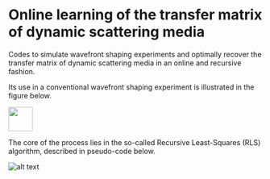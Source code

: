 # Online learning of the transfer matrix of dynamic scattering media
Codes to simulate wavefront shaping experiments and optimally recover the transfer matrix of dynamic scattering media in an online and recursive fashion.

Its use in a conventional wavefront shaping experiment is illustrated in the figure below.


<img src="https://github.com/favicon.ico](https://github.com/laboGigan/online_learning_TM/blob/main/pics/method_summary.png" width="48"/>


The core of the process lies in the so-called Recursive Least-Squares (RLS) algorithm, described in pseudo-code below.


![alt text](https://github.com/laboGigan/online_learning_TM/blob/main/pics/algo.png "summary")

